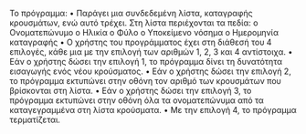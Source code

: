 To πρόγραμμα:
• Παράγει μια συνδεδεμένη λίστα, καταγραφής κρουσμάτων, ενώ αυτό τρέχει. 
Στη λίστα περιέχονται τα πεδία:
o Ονοματεπώνυμο
o Ηλικία
o Φύλο
o Υποκείμενο νόσημα
o Ημερομηνία καταγραφής
• Ο χρήστης του προγράμματος έχει στη διάθεσή του 4 επιλογές, κάθε μια με την 
επιλογή των αριθμών 1, 2, 3 και 4 αντίστοιχα.
• Εάν ο χρήστης δώσει την επιλογή 1, το πρόγραμμα δίνει τη δυνατότητα 
εισαγωγής ενός νέου κρούσματος.
• Εάν ο χρήστης δώσει την επιλογή 2, το πρόγραμμα εκτυπώνει στην οθόνη τον 
αριθμό των κρουσμάτων που βρίσκονται στη λίστα.
• Εάν ο χρήστης δώσει την επιλογή 3, το πρόγραμμα εκτυπώνει στην οθόνη όλα 
τα ονοματεπώνυμα από τα καταγεγραμμένα στη λίστα κρούσματα.
• Με την επιλογή 4, το πρόγραμμα τερματίζεται.
